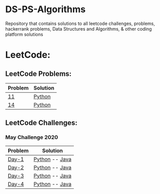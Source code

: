 # DS-PS-Algorithms
Repository that contains solutions to all leetcode challenges, problems, hackerrank problems, Data Structures and Algorithms, &amp; other coding platform solutions

# LeetCode:


## LeetCode Problems:
Problem | Solution
------- | --------
[11](https://leetcode.com/problems/container-with-most-water/) | [Python](https://github.com/nikhilbommu/DS-PS-Algorithms/blob/master/Leetcode/LeetCode%20Problems/container-with-most-water.py)
[14](https://leetcode.com/problems/longest-common-prefix/) | [Python](https://github.com/nikhilbommu/DS-PS-Algorithms/blob/master/Leetcode/LeetCode%20Problems/longest-common-prefix.py)

## LeetCode Challenges:
### May Challenge 2020
Problem | Solution
------- | --------
[Day-1](https://leetcode.com/explore/challenge/card/may-leetcoding-challenge/534/week-1-may-1st-may-7th/3316/) | [Python](https://github.com/nikhilbommu/DS-PS-Algorithms/blob/master/Leetcode/LeetCode%20Challenges/May%20LeetCode%20Challenge/FirstBadVersion.py) -- [Java](https://github.com/chetanbommu/LeetCode-MayChallenge2020/blob/master/src/FirstBadVersion.java)
[Day-2](https://leetcode.com/explore/challenge/card/may-leetcoding-challenge/534/week-1-may-1st-may-7th/3317/) | [Python](https://github.com/nikhilbommu/DS-PS-Algorithms/blob/master/Leetcode/LeetCode%20Challenges/May%20LeetCode%20Challenge/JewelsAndStones.py) -- [Java](https://github.com/chetanbommu/LeetCode-MayChallenge2020/blob/master/src/JewelsAndStones.java)
[Day-3](https://leetcode.com/explore/challenge/card/may-leetcoding-challenge/534/week-1-may-1st-may-7th/3318/) | [Python](https://github.com/nikhilbommu/DS-PS-Algorithms/blob/master/Leetcode/LeetCode%20Challenges/May%20LeetCode%20Challenge/RansomNote.py) -- [Java](https://github.com/chetanbommu/LeetCode-MayChallenge2020/blob/master/src/RansomNote.java)
[Day-4](https://leetcode.com/explore/challenge/card/may-leetcoding-challenge/534/week-1-may-1st-may-7th/3319/) | [Python](https://github.com/nikhilbommu/DS-PS-Algorithms/blob/master/Leetcode/LeetCode%20Challenges/May%20LeetCode%20Challenge/NumberCompliment.py) -- [Java](https://github.com/chetanbommu/LeetCode-MayChallenge2020/blob/master/src/NumberCompliment.java)